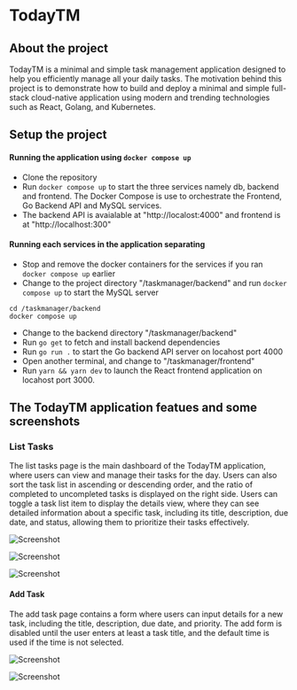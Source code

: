 # TodayTM
## About the project
TodayTM is a minimal and simple task management application designed to help you efficiently manage all your daily tasks. The motivation behind this project is to demonstrate how to build and deploy a minimal and simple full-stack cloud-native application using modern and trending technologies such as React, Golang, and Kubernetes. 

## Setup the project
#### Running the application using `docker compose up`
- Clone the repository
- Run `docker compose up` to start the three services namely db, backend and frontend. The Docker Compose is use to orchestrate the Frontend, Go Backend API and MySQL services.
- The backend API is avaialable at "http://localost:4000" and frontend is at "http://localhost:300"

#### Running each services in the application separating
- Stop and remove the docker containers for the services if you ran `docker compose up` earlier
- Change to the project directory "/taskmanager/backend" and run `docker compose up` to start the MySQL server
```
cd /taskmanager/backend
docker compose up
```
- Change to the backend directory "/taskmanager/backend"
- Run `go get` to fetch and install backend dependencies
- Run `go run .` to start the Go backend API server on locahost port 4000
- Open another terminal, and change to "/taskmanager/frontend"
- Run `yarn && yarn dev` to launch the React frontend application on locahost port 3000.

## The TodayTM application featues and some screenshots
### List Tasks
The list tasks page is the main dashboard of the TodayTM application, where users can view and manage their tasks for the day. Users can also sort the task list in ascending or descending order, and the ratio of completed to uncompleted tasks is displayed on the right side. Users can toggle a task list item to display the details view, where they can see detailed information about a specific task, including its title, description, due date, and status, allowing them to prioritize their tasks effectively.

![Screenshot](screenshots/screenshot_1.png)

![Screenshot](screenshots/screenshot_2.png)

![Screenshot](screenshots/screenshot_3.png)

#### Add Task 
The add task page contains a form where users can input details for a new task, including the title, description, due date, and priority. The add form is disabled until the user enters at least a task title, and the default time is used if the time is not selected.

![Screenshot](screenshots/screenshot_5.png)

![Screenshot](screenshots/screenshot_6.png)

